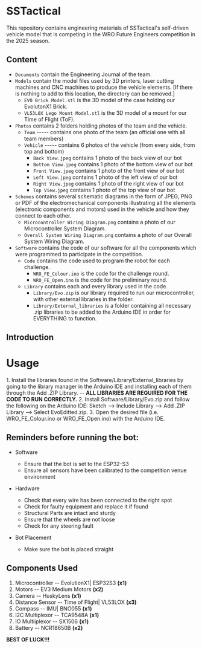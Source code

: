 # SSTactical

This repository contains engineering materials of SSTactical's self-driven vehicle model that is competing in the WRO Future Engineers competition in the 2025 season.
## Content
* `Documents` contain the Engineering Journal of the team.
* `Models` contain the model files used by 3D printers, laser cutting machines and CNC machines to produce the vehicle elements. [If there is nothing to add to this location, the directory can be removed.]
   * `EVO Brick Model.stl` is the 3D model of the case holding our EvolutonX1 Brick.
   * `VL53L0X Lego Mount Model.stl` is the 3D model of a mount for our Time of Flight (ToF). 
* `Photos` contains 2 folders holding photos of the team and the vehicle.
   * `Team` ----- contains one photo of the team (an official one with all team members)
   * `Vehicle` ----- contains 6 photos of the vehicle (from every side, from top and bottom)
      - `Back View.jpeg` contains 1 photo of the back view of our bot
      - `Bottom View.jpeg` contains 1 photo of the bottom view of our bot
      - `Front View.jpeg` contains 1 photo of the front view of our bot
      - `Left View.jpeg` contains 1 photo of the left view of our bot
      - `Right View.jpeg` contains 1 photo of the right view of our bot
      - `Top View.jpeg` contains 1 photo of the top view of our bot
* `Schemes` contains several schematic diagrams in the form of JPEG, PNG or PDF of the electromechanical components illustrating all the elements (electronic components and motors) used in the vehicle and how they connect to each other.
   * `Microcontroller Wiring Diagram.png` contains a photo of our Microcontroller System Diagram.
   * `Overall System Wiring Diagram.png` contains a photo of our Overall System Wiring Diagram.
* `Software` contains the code of our software for all the components which were programmed to participate in the competition.
  * `Code` contains the code used to program the robot for each challenge.
    - `WRO_FE_Colour.ino` is the code for the challenge round.               
    - `WRO_FE_Open.ino` is the code for the preliminary round.        
  * `Library` contains each and every library used in the code.
    - `Library/Evo.zip` is our library required to run our microcontroller, with other external libraries in the folder.
    - `Library/External_libraries` is a folder containing all necessary .zip libraries to be added to the Arduino IDE in order for EVERYTHING to function.
## Introduction
# Usage
  1.⁠ ⁠Install the libraries found in the Software/Library/External_libraries by going to the library manager in the Arduino IDE and installing each of them through the Add .ZIP Library. -- **ALL LIBRARIES ARE REQUIRED FOR THE CODE TO RUN CORRECTLY.** 
  2.⁠ ⁠Install Software/Library/Evo.zip and follow the following on the Arduino IDE: Sketch --> Include Library --> Add .ZIP Library --> Select EvoEditted.zip. 
  3.⁠ ⁠Open the desired file (i.e. WRO_FE_Colour.ino or WRO_FE_Open.ino) with the Arduino IDE.                    

## Reminders before running the bot:
* Software
   - Ensure that the bot is set to the ESP32-S3
   - Ensure all sensors have been calibrated to the competition venue environment

* Hardware
   - Check that every wire has been connected to the right spot
   - Check for faulty equipment and replace it if found
   - Structural Parts are intact and sturdy
   - Ensure that the wheels are not loose
   - Check for any steering fault

* Bot Placement
   - Make sure the bot is placed straight
 
## Components Used
   1. Microcontroller -- EvolutionX1| ESP32S3 **(x1)**
   2. Motors -- EV3 Medium Motors **(x2)**
   3. Camera -- HuskyLens **(x1)**
   4. Distance Sensor -- Time of Flight| VL53LOX **(x3)**
   5. Compass -- IMU| BNO055 **(x1)**
   6. I2C Multiplexor -- TCA9548A **(x1)**
   7. IO Multiiplexor -- SX1506 **(x1)**
   8. Battery -- NCR18650B **(x2)**




**BEST OF LUCK!!!**


